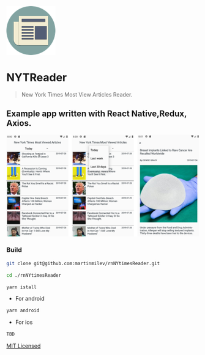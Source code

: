 ![](https://raw.githubusercontent.com/martinmilev/rnNYtimesReader/master/android/app/src/main/res/mipmap-hdpi/ic_launcher.png)
# NYTReader
> New York Times Most View Articles Reader.
## Example app written with React Native,Redux, Axios.

![](https://raw.githubusercontent.com/martinmilev/rnNYtimesReader/master/assets/screenshots.png)

### Build

```sh
git clone git@github.com:martinmilev/rnNYtimesReader.git
```

```sh
cd ./rnNYtimesReader
```

```sh
yarn istall
```

- For android

```sh
yarn android
```

- For ios

```sh
TBD
```

[MIT Licensed](https://github.com/martinmilev/rnNYtimesReader/blob/master/LICENSE)
